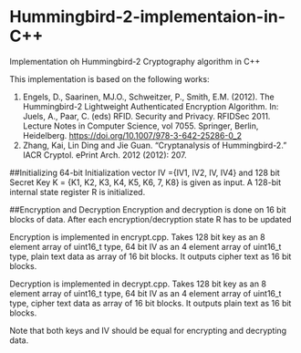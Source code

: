 # Hummingbird-2-implementaion-in-C++
Implementation oh Hummingbird-2 Cryptography algorithm in C++

This implementation is based on the following works: 
1. Engels, D., Saarinen, MJ.O., Schweitzer, P., Smith, E.M. (2012). The Hummingbird-2 Lightweight Authenticated Encryption Algorithm. In: Juels, A., Paar, C. (eds) RFID. Security and Privacy. RFIDSec 2011. Lecture Notes in Computer Science, vol 7055. Springer, Berlin, Heidelberg. https://doi.org/10.1007/978-3-642-25286-0_2
2. Zhang, Kai, Lin Ding and Jie Guan. “Cryptanalysis of Hummingbird-2.” IACR Cryptol. ePrint Arch. 2012 (2012): 207.

##Initializing
64-bit Initialization vector IV ={IV1, IV2, IV, IV4} and 128 bit Secret Key K = {K1, K2, K3, K4, K5, K6, 7, K8} is given as input. A 128-bit internal state register R is initialized.

##Encryption and Decryption
Encryption and decryption is done on 16 bit blocks of data. After each encryption/decryption state R has to be updated

Encryption is implemented in encrypt.cpp. Takes 128 bit key as an 8 element array of uint16_t type, 64 bit IV as an 4 element array of uint16_t type, plain text data as array of 16 bit blocks. It outputs cipher text as 16 bit blocks.

Decryption is implemented in decrypt.cpp. Takes 128 bit key as an 8 element array of uint16_t type, 64 bit IV as an 4 element array of uint16_t type, cipher text data as array of 16 bit blocks. It outputs plain text as 16 bit blocks.

Note that both keys and IV should be equal for encrypting and decrypting data.
